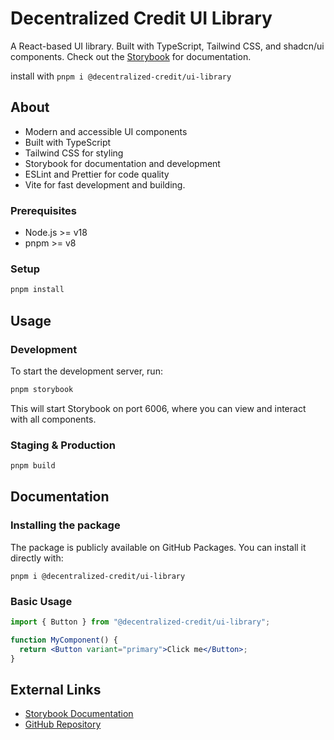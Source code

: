# Decentralized Credit UI Library

A React-based UI library. Built with TypeScript, Tailwind CSS, and shadcn/ui components.
Check out the [Storybook](https://deployed-link-TBD") for documentation.

install with `pnpm i @decentralized-credit/ui-library`

## About

- Modern and accessible UI components
- Built with TypeScript
- Tailwind CSS for styling
- Storybook for documentation and development
- ESLint and Prettier for code quality
- Vite for fast development and building.

### Prerequisites

- Node.js >= v18
- pnpm >= v8

### Setup

```bash
pnpm install
```

## Usage

### Development

To start the development server, run:

```bash
pnpm storybook
```

This will start Storybook on port 6006, where you can view and interact with all components.

### Staging & Production

```bash
pnpm build
```

## Documentation

### Installing the package

The package is publicly available on GitHub Packages. You can install it directly with:

```
pnpm i @decentralized-credit/ui-library
```

### Basic Usage

```jsx
import { Button } from "@decentralized-credit/ui-library";

function MyComponent() {
  return <Button variant="primary">Click me</Button>;
}
```

## External Links

- [Storybook Documentation](https://deployed-link-TBD)
- [GitHub Repository](https://github.com/decentralized-credit/ui-library)
